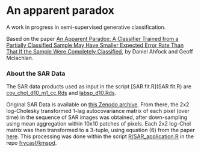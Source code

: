 # An apparent paradox

A work in progress in semi-supervised generative classification. 

Based on the paper [An Apparent Paradox: A Classifier Trained from a Partially Classified Sample May Have Smaller Expected Error Rate Than That If the Sample Were Completely Classified](https://arxiv.org/abs/1910.09189), by Daniel Ahfock and Geoff Mclachlan.

### About the SAR Data

The SAR data products used as input in the script [SAR fit.R](SAR fit.R) are [cov_chol_d10_m1_cc.Rds](cov_chol_d10_m1_cc.Rds) and [labsp_d10.Rds](labsp_d10.Rds).

Original SAR Data is available on [this Zenodo archive](https://zenodo.org/record/4008883). From there, the 2x2 log-Cholesky transformed 1-lag autocovariance matrix of each pixel (over time) in the sequence of SAR images was obtained, after down-sampling using mean aggregation within 10x10 patches of pixels. Each 2x2 log-Chol matrix was then transformed to a 3-tuple, using equation (6) from the paper [here]( https://arxiv.org/pdf/2008.03454.pdf). This processing was done within the script [R/SAR_application.R](https://github.com/frycast/kmspd/blob/master/R/SAR_application.R) in the repo [frycast/kmspd](https://github.com/frycast/kmspd).




